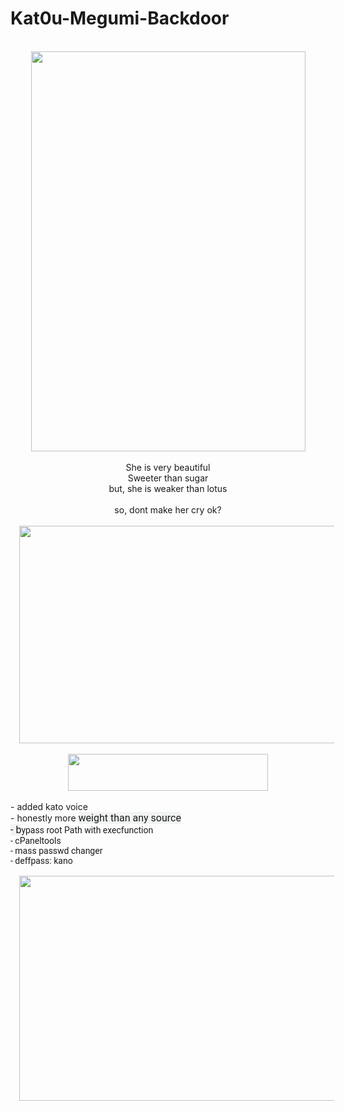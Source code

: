 # Kat0u-Megumi-Backdoor

<div class="separator" style="clear: both; text-align: center;">
<br /></div>
<div class="separator" style="clear: both; text-align: center;">
<a href="https://4.bp.blogspot.com/-ayMbYggKOUI/XDDElHM2YJI/AAAAAAAAIs8/cM3IrJLfZkkkcMQHHNz6Gq9nKfe9jnBsACLcBGAs/s1600/katousan.png" imageanchor="1" style="margin-left: 1em; margin-right: 1em;"><img border="0" data-original-height="1078" data-original-width="741" height="640" src="https://4.bp.blogspot.com/-ayMbYggKOUI/XDDElHM2YJI/AAAAAAAAIs8/cM3IrJLfZkkkcMQHHNz6Gq9nKfe9jnBsACLcBGAs/s640/katousan.png" width="439" /></a></div>
<div class="separator" style="clear: both; text-align: center;">
</div>
<div class="separator" style="clear: both; text-align: center;">
<br /></div>
<div class="separator" style="clear: both; text-align: center;">
She is very beautiful</div>
<div class="separator" style="clear: both; text-align: center;">
Sweeter than sugar</div>
<div class="separator" style="clear: both; text-align: center;">
but, she is weaker than lotus</div>
<div class="separator" style="clear: both; text-align: center;">
<br /></div>
<div class="separator" style="clear: both; text-align: center;">
so, dont make her cry ok?</div>
<div class="separator" style="clear: both; text-align: center;">
<br /></div>
<div class="separator" style="clear: both; text-align: center;">
<a href="https://2.bp.blogspot.com/-vkBSIQXuIRU/XDDAKzQSQ5I/AAAAAAAAIsg/h_polz9JALgwf36eqDxo_EpbzS9KXtL-wCLcBGAs/s1600/Screenshot_5.jpg" imageanchor="1" style="margin-left: 1em; margin-right: 1em;"><img border="0" data-original-height="873" data-original-width="1600" height="348" src="https://2.bp.blogspot.com/-vkBSIQXuIRU/XDDAKzQSQ5I/AAAAAAAAIsg/h_polz9JALgwf36eqDxo_EpbzS9KXtL-wCLcBGAs/s640/Screenshot_5.jpg" width="640" /></a></div>
<div class="separator" style="clear: both; text-align: center;">
<br /></div>
<div class="separator" style="clear: both; text-align: center;">
<a href="https://4.bp.blogspot.com/-rAF0Up1kCg8/XDDBnSEXbnI/AAAAAAAAIsw/HqzYfN-cMmsBgK5YRT-6GgmOET3bhgyewCLcBGAs/s1600/Screenshot_7.jpg" imageanchor="1" style="margin-left: 1em; margin-right: 1em;"><img border="0" data-original-height="102" data-original-width="545" height="59" src="https://4.bp.blogspot.com/-rAF0Up1kCg8/XDDBnSEXbnI/AAAAAAAAIsw/HqzYfN-cMmsBgK5YRT-6GgmOET3bhgyewCLcBGAs/s320/Screenshot_7.jpg" width="320" /></a></div>
<div class="separator" style="clear: both; text-align: center;">
<br /></div>
<div class="separator" style="clear: both; text-align: left;">
- added kato voice</div>
<div class="separator" style="clear: both; text-align: left;">
- honestly more&nbsp;<span style="background-color: #f1f3f4; font-family: &quot;roboto&quot; , &quot;arial&quot; , sans-serif; font-size: 16px; white-space: nowrap;">weight than any source</span></div>
<div class="separator" style="clear: both; text-align: left;">
<span style="background-color: #f1f3f4; font-family: &quot;roboto&quot; , &quot;arial&quot; , sans-serif; font-size: 16px; white-space: nowrap;">- b</span><span style="font-family: &quot;roboto&quot; , &quot;arial&quot; , sans-serif;"><span style="white-space: nowrap;">ypass root Path with execfunction</span></span></div>
<div class="separator" style="clear: both; text-align: left;">
<span style="font-family: &quot;roboto&quot; , &quot;arial&quot; , sans-serif;"><span style="white-space: nowrap;">- cPaneltools</span></span></div>
<div class="separator" style="clear: both; text-align: left;">
<span style="font-family: &quot;roboto&quot; , &quot;arial&quot; , sans-serif;"><span style="white-space: nowrap;">- mass passwd changer</span></span></div>
<div class="separator" style="clear: both; text-align: left;">
<span style="font-family: &quot;roboto&quot; , &quot;arial&quot; , sans-serif;"><span style="white-space: nowrap;">- deffpass: kano</span></span></div>
<div class="separator" style="clear: both; text-align: left;">
<span style="font-family: &quot;roboto&quot; , &quot;arial&quot; , sans-serif;"><span style="white-space: nowrap;"><br /></span></span></div>
<div class="separator" style="clear: both; text-align: center;">
<a href="https://www.kaorinusantara.or.id/wp-content/uploads/2017/07/megumi-kato-1.jpg" imageanchor="1" style="margin-left: 1em; margin-right: 1em;"><img border="0" data-original-height="450" data-original-width="800" height="360" src="https://www.kaorinusantara.or.id/wp-content/uploads/2017/07/megumi-kato-1.jpg" width="640" /></a></div>
<div class="separator" style="clear: both; text-align: left;">
<span style="font-family: &quot;roboto&quot; , &quot;arial&quot; , sans-serif;"><span style="white-space: nowrap;"><br /></span></span></div>
<div class="separator" style="clear: both; text-align: left;">
<span style="font-family: &quot;roboto&quot; , &quot;arial&quot; , sans-serif;"><span style="white-space: nowrap;"><br /></span></span></div>
<div class="separator" style="clear: both; text-align: left;">
<span style="font-family: &quot;roboto&quot; , &quot;arial&quot; , sans-serif;"><span style="white-space: nowrap;"><br /></span></span></div>

